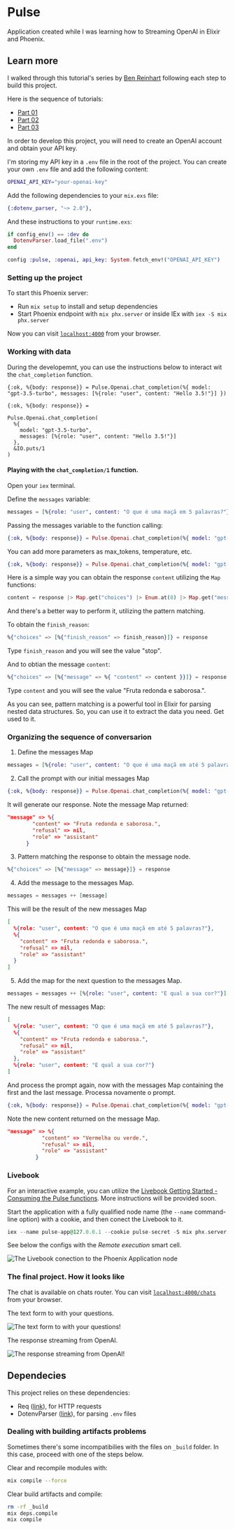 # Pulse

Application created while I was learning how to Streaming OpenAI in Elixir and Phoenix.


## Learn more
I walked through this tutorial's series by [Ben Reinhart](https://github.com/benjreinhart) following each step to build this project.

Here is the sequence of tutorials:

- [Part 01](https://benreinhart.com/blog/openai-streaming-elixir-phoenix/)
- [Part 02](https://benreinhart.com/blog/openai-streaming-elixir-phoenix-part-2/)
- [Part 03](https://benreinhart.com/blog/openai-streaming-elixir-phoenix-part-3/)

In order to develop this project, you will need to create an OpenAI account and obtain your API key.

I'm storing my API key in a `.env` file in the root of the project. You can create your own `.env` file and add the following content:

```bash
OPENAI_API_KEY="your-openai-key"
```

Add the following dependencies to your `mix.exs` file:

```elixir
{:dotenv_parser, "~> 2.0"},
```

And these instructions to your `runtime.exs`:

```elixir
if config_env() == :dev do
  DotenvParser.load_file(".env")
end
```

```elixir
config :pulse, :openai, api_key: System.fetch_env!("OPENAI_API_KEY")
```


### Setting up the project
To start this Phoenix server:

  * Run `mix setup` to install and setup dependencies
  * Start Phoenix endpoint with `mix phx.server` or inside IEx with `iex -S mix phx.server`

Now you can visit [`localhost:4000`](http://localhost:4000) from your browser.

### Working with data

During the developemnt, you can use the instructions below to interact wit the `chat_completion` function.

```
{:ok, %{body: response}} = Pulse.Openai.chat_completion(%{ model: "gpt-3.5-turbo", messages: [%{role: "user", content: "Hello 3.5!"}] })
```

```
{:ok, %{body: response}} =

Pulse.Openai.chat_completion(
  %{
    model: "gpt-3.5-turbo",
    messages: [%{role: "user", content: "Hello 3.5!"}]
  },
  &IO.puts/1
)
```

#### Playing with the `chat_completion/1` function.

Open your `iex` terminal.


Define the `messages` variable:

```elixir
messages = [%{role: "user", content: "O que é uma maçã em 5 palavras?"}]
```

Passing the messages variable to the function calling:

```elixir
{:ok, %{body: response}} = Pulse.Openai.chat_completion(%{ model: "gpt-3.5-turbo", messages: messages })
```

You can add more parameters as max_tokens, temperature, etc.

```elixir
{:ok, %{body: response}} = Pulse.Openai.chat_completion(%{ model: "gpt-3.5-turbo", max_tokens: 1000, temperature: 0, messages: messages })
```

Here is a simple way you can obtain the response `content` utilizing the `Map` functions:

```elixir
content = response |> Map.get("choices") |> Enum.at(0) |> Map.get("message") |> Map.get("content")
```

And there's a better way to perform it, utilizing the pattern matching.

To obtain the `finish_reason`:

```elixir
%{"choices" => [%{"finish_reason" => finish_reason}]} = response
```

Type `finish_reason` and you will see the value "stop".

And to obtian the message `content`:

```elixir
%{"choices" => [%{"message" => %{ "content" => content }}]} = response
```

Type `content` and you will see the value "Fruta redonda e saborosa.".

As you can see, pattern matching is a powerful tool in Elixir for parsing nested data structures. So, you can use it to extract the data you need. Get used to it.

### Organizing the sequence of conversarion

1. Define the messages Map

```elixir
messages = [%{role: "user", content: "O que é uma maçã em até 5 palavras?"}]
```

2. Call the prompt with our initial messages Map

```elixir
{:ok, %{body: response}} = Pulse.Openai.chat_completion(%{ model: "gpt-3.5-turbo", max_tokens: 1000, temperature: 0, messages: messages })
```

It will generate our response. Note the message Map returned:

```json
"message" => %{
        "content" => "Fruta redonda e saborosa.",
        "refusal" => nil,
        "role" => "assistant"
      }
```

3. Pattern matching the response to obtain the message node.

```elixir
%{"choices" => [%{"message" => message}]} = response
```


4. Add the message to the messages Map.

```elixir
messages = messages ++ [message]
```

This will be the result of the new messages Map

```json
[
  %{role: "user", content: "O que é uma maçã em até 5 palavras?"},
  %{
    "content" => "Fruta redonda e saborosa.",
    "refusal" => nil,
    "role" => "assistant"
  }
]
```


5. Add the map for the next question to the messages Map.

```elixir
messages = messages ++ [%{role: "user", content: "E qual a sua cor?"}]
```

The new result of messages Map:

```json
[
  %{role: "user", content: "O que é uma maçã em até 5 palavras?"},
  %{
    "content" => "Fruta redonda e saborosa.",
    "refusal" => nil,
    "role" => "assistant"
  },
  %{role: "user", content: "E qual a sua cor?"}
]
```

And process the prompt again, now with the messages Map containing the first and the last message.
Processa novamente o prompt.

```elixir
{:ok, %{body: response}} = Pulse.Openai.chat_completion(%{ model: "gpt-3.5-turbo", max_tokens: 1000, temperature: 0, messages: messages })
```

Note the new content returned on the message Map.

```json
"message" => %{
           "content" => "Vermelha ou verde.",
           "refusal" => nil,
           "role" => "assistant"
         }
```

### Livebook

For an interactive example, you can utilize the [Livebook Getting Started - Consuming the Pulse functions](notebooks/getting_started.livemd). More instructions will be provided soon.

Start the application with a fully qualified node name (the `--name` command-line option) with a cookie, and then conect the Livebook to it.

```elixir
iex --name pulse-app@127.0.0.1 --cookie pulse-secret -S mix phx.server
```

See below the configs with the _Remote execution_ smart cell.

![The Livebook conection to the Phoenix Application node](priv/static/images/getting_started_livebook.png "The Livebook navigation")



### The final project. How it looks like

The chat is available on chats router. You can visit [`localhost:4000/chats`](http://localhost:4000/chats) from your browser.

The text form to with your questions.

![The text form to with your questions!](priv/static/images/question_form.png "The text form")

The response streaming from OpenAI.

![The response streaming from OpenAI!](priv/static/images/response_openai_form.png "The response streaming from OpenAI")

## Dependecies

This project relies on these dependencies:

* Req ([link](https://hexdocs.pm/req/readme.html)), for HTTP requests
* DotenvParser ([link](https://hexdocs.pm/dotenv_parser/DotenvParser.html)), for parsing `.env` files

### Dealing with building artifacts problems

Sometimes there's some incompatibilies with the files on `_build` folder. In this case, proceed with one of the steps below.

Clear and recompile modules with:

```bash
mix compile --force
```

Clear build artifacts and compile:

```bash
rm -rf _build
mix deps.compile
mix compile
```
